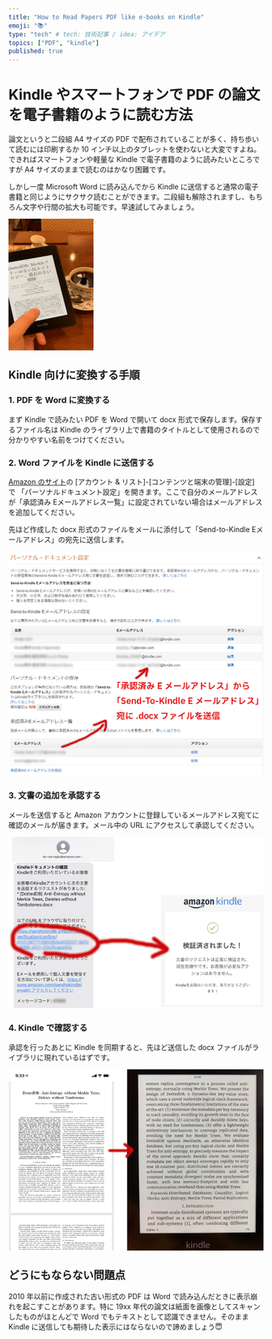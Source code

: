 ```yaml
---
title: "How to Read Papers PDF like e-books on Kindle"
emoji: "📚"
type: "tech" # tech: 技術記事 / idea: アイデア
topics: ["PDF", "kindle"]
published: true
---
```


# Kindle やスマートフォンで PDF の論文を電子書籍のように読む方法

論文というと二段組 A4 サイズの PDF で配布されていることが多く、持ち歩いて読むには印刷するか 10 インチ以上のタブレットを使わないと大変ですよね。できればスマートフォンや軽量な Kindle で電子書籍のように読みたいところですが A4 サイズのままで読むのはかなり困難です。

しかし一度 Microsoft Word に読み込んでから Kindle に送信すると通常の電子書籍と同じようにサクサク読むことができます。二段組も解除されますし、もちろん文字や行間の拡大も可能です。早速試してみましょう。

![Paper on Kindle](/images/how-to-read-pdf-paper-on-kindle/paper-on-kindle.gif)

## Kindle 向けに変換する手順

### 1. PDF を Word に変換する

まず Kindle で読みたい PDF を Word で開いて docx 形式で保存します。保存するファイル名は Kindle のライブラリ上で書籍のタイトルとして使用されるので分かりやすい名前をつけてください。

### 2. Word ファイルを Kindle に送信する

[Amazon のサイト](https://www.amazon.co.jp/)の [アカウント & リスト]-[コンテンツと端末の管理]-[設定] で
「パーソナルドキュメント設定」を開きます。ここで自分のメールアドレスが「承認済み Eメールアドレス一覧」に設定されていない場合はメールアドレスを追加してください。

先ほど作成した docx 形式のファイルをメールに添付して「Send-to-Kindle Eメールアドレス」の宛先に送信します。

![Kindle Settings](/images/how-to-read-pdf-paper-on-kindle/kindle-settings.png)

### 3. 文書の追加を承認する

メールを送信すると Amazon アカウントに登録しているメールアドレス宛てに確認のメールが届きます。メール中の URL にアクセスして承認してください。

![Approve Document](/images/how-to-read-pdf-paper-on-kindle/approval.png)

### 4. Kindle で確認する

承認を行ったあとに Kindle を同期すると、先ほど送信した docx ファイルがライブラリに現れているはずです。

![Sync and Download Document](/images/how-to-read-pdf-paper-on-kindle/complete.png)

## どうにもならない問題点

2010 年以前に作成された古い形式の PDF は Word で読み込んだときに表示崩れを起こすことがあります。特に 19xx 年代の論文は紙面を画像としてスキャンしたものがほとんどで Word でもテキストとして認識できません。そのまま Kindle に送信しても期待した表示にはならないので諦めましょう😇
